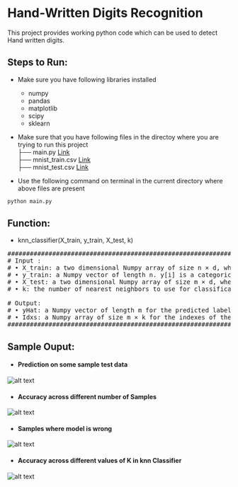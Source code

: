 <h1> Hand-Written Digits Recognition</h1>

This project provides working python code which can be used to detect Hand written digits.


## Steps to Run:
* Make sure you have following libraries installed
  * numpy
  * pandas
  * matplotlib
  * scipy
  * sklearn
* Make sure that you have following files in the directoy where you are trying to run this project
  <br>
  ├── main.py [Link](https://github.com/sauver09/Hand_Written_Digits_Recognition/blob/master/main.py) 
  <br>
  ├── mnist_train.csv [Link](https://github.com/sauver09/Hand_Written_Digits_Recognition/blob/master/mnist_train.csv) 
  <br>
  ├── mnist_test.csv [Link](https://github.com/sauver09/Hand_Written_Digits_Recognition/blob/master/mnist_test.csv) 

* Use the following command on terminal in the current directory where above files are present
```bash
python main.py
```

## Function:

- knn_classifier(X_train, y_train, X_test, k)
<pre>
################################################################################################################
# Input :
# • X_train: a two dimensional Numpy array of size n × d, where n is the number of training data points, and d the dimension of the feature vectors.
# • y_train: a Numpy vector of length n. y[i] is a categorical label corresponding to the data point X[i, :], y[i] ∈ {0,1,...,k − 1}. You can assume that the number of classes k is the maximum entry of y plus 1.
# • X_test: a two dimensional Numpy array of size m × d, where m is the number of test data points, and d the dimension of the feature vectors.
# • k: the number of nearest neighbors to use for classification

# Output:
# • yHat: a Numpy vector of length m for the predicted labels for the test data
# • Idxs: a Numpy array of size m × k for the indexes of the k nearest neighbor data points. Each row corresponds to a test data point.
################################################################################################################
</pre>


## Sample Ouput:

- #### Prediction on some sample test data ####
![alt text](https://github.com/sauver09/Hand_Written_Digits_Recognition/blob/master/screenshots/Screen%20Shot%202021-07-20%20at%201.36.05%20AM.png?raw=true)

- #### Accuracy across different number of Samples ####
![alt text](https://github.com/sauver09/Hand_Written_Digits_Recognition/blob/master/screenshots/Screen%20Shot%202021-07-20%20at%201.36.50%20AM.png?raw=true)

- #### Samples where model is wrong ####
![alt text](https://github.com/sauver09/Hand_Written_Digits_Recognition/blob/master/screenshots/Screen%20Shot%202021-07-20%20at%201.36.28%20AM.png?raw=true)

- #### Accuracy across different values of K in knn Classifier ####
![alt text](https://github.com/sauver09/Hand_Written_Digits_Recognition/blob/master/screenshots/Screen%20Shot%202021-07-20%20at%201.37.12%20AM.png?raw=true)

